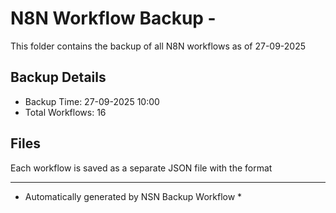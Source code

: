 # N8N Workflow Backup - 
This folder contains the backup of all N8N workflows as of 27-09-2025

## Backup Details
- Backup Time: 27-09-2025 10:00
- Total Workflows: 16

## Files
Each workflow is saved as a separate JSON file with the format

-----------
* Automatically generated by NSN Backup Workflow *